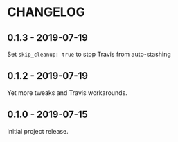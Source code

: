 CHANGELOG
=========

0.1.3 - 2019-07-19
------------------

Set `skip_cleanup: true` to stop Travis from auto-stashing

0.1.2 - 2019-07-19
------------------

Yet more tweaks and Travis workarounds.

0.1.0 - 2019-07-15
------------------

Initial project release.
